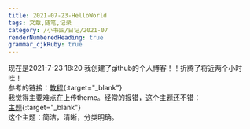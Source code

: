 ```yaml
---
title: 2021-07-23-HelloWorld
tags: 文章,随笔,记录
category: /小书匠/日记/2021-07
renderNumberedHeading: true
grammar_cjkRuby: true
---
```

现在是2021-7-23 18:20 我创建了github的个人博客！！折腾了将近两个小时哇！  
参考的链接：[教程](https://www.cnblogs.com/wxyww/p/xiaoshujiang.html){:target="_blank"}   
我觉得主要难点在上传theme。经常的报错，这个主题还不错：  
[主题](http://jekyllthemes.org/themes/elementary/){:target="_blank"}    
这个主题：简洁，清晰，分类明确。

